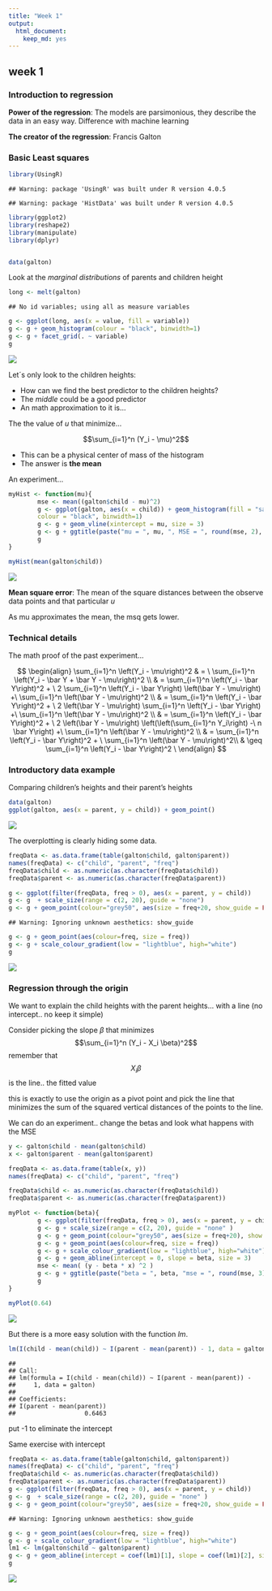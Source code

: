 ```yaml
---
title: "Week 1"
output: 
  html_document: 
    keep_md: yes
---
```



## **week 1** 

### **Introduction to regression**

**Power of the regression**: The models are parsimonious, they describe the data in an easy way. Difference with machine learning

**The creator of the regression**: Francis Galton


### **Basic Least squares**


```r
library(UsingR)
```

```
## Warning: package 'UsingR' was built under R version 4.0.5
```

```
## Warning: package 'HistData' was built under R version 4.0.5
```

```r
library(ggplot2)
library(reshape2)
library(manipulate)
library(dplyr)


data(galton)
```


Look at the *marginal distributions* of parents and children height


```r
long <- melt(galton)
```

```
## No id variables; using all as measure variables
```

```r
g <- ggplot(long, aes(x = value, fill = variable))
g <- g + geom_histogram(colour = "black", binwidth=1)
g <- g + facet_grid(. ~ variable)
g
```

<img src="Week-1_files/figure-html/n-1.png" style="display: block; margin: auto;" />


Let´s only look to the children heights:

* How can we find the best predictor to the children heights?
* The *middle* could be a good predictor
* An math approximation to it is...

The the value of *u* that minimize...

 $$\sum_{i=1}^n (Y_i - \mu)^2$$


* This can be a physical center of mass of the histogram
* The answer is **the mean**

An experiment...

```r
myHist <- function(mu){
        mse <- mean((galton$child - mu)^2)
        g <- ggplot(galton, aes(x = child)) + geom_histogram(fill = "salmon",
        colour = "black", binwidth=1)
        g <- g + geom_vline(xintercept = mu, size = 3)
        g <- g + ggtitle(paste("mu = ", mu, ", MSE = ", round(mse, 2), sep = ""))
        g
}

myHist(mean(galton$child))
```

<img src="Week-1_files/figure-html/n1-1.png" style="display: block; margin: auto;" />

**Mean square error**: The mean of the square distances between the observe data points and that particular *u*

As mu approximates the mean, the msq gets lower.
  
   
### **Technical details**
 

The math proof of the past experiment...

$$
\begin{align} 
\sum_{i=1}^n \left(Y_i - \mu\right)^2 & = \
\sum_{i=1}^n \left(Y_i - \bar Y + \bar Y - \mu\right)^2 \\ 
& = \sum_{i=1}^n \left(Y_i - \bar Y\right)^2 + \
2 \sum_{i=1}^n \left(Y_i - \bar Y\right)  \left(\bar Y - \mu\right) +\
\sum_{i=1}^n \left(\bar Y - \mu\right)^2 \\
& = \sum_{i=1}^n \left(Y_i - \bar Y\right)^2 + \
2 \left(\bar Y - \mu\right) \sum_{i=1}^n \left(Y_i - \bar Y\right) +\
\sum_{i=1}^n \left(\bar Y - \mu\right)^2 \\
& = \sum_{i=1}^n \left(Y_i - \bar Y\right)^2 + \
2 \left(\bar Y - \mu\right)  \left(\left(\sum_{i=1}^n Y_i\right) -\
 n \bar Y\right) +\
\sum_{i=1}^n \left(\bar Y - \mu\right)^2 \\
& = \sum_{i=1}^n \left(Y_i - \bar Y\right)^2 + \
 \sum_{i=1}^n \left(\bar Y - \mu\right)^2\\ 
& \geq \sum_{i=1}^n \left(Y_i - \bar Y\right)^2 \
\end{align} 
$$

### **Introductory data example**

Comparing children’s heights and their parent’s
heights


```r
data(galton)
ggplot(galton, aes(x = parent, y = child)) + geom_point()
```

<img src="Week-1_files/figure-html/n2-1.png" style="display: block; margin: auto;" />

The overplotting is clearly hiding some data. 


```r
freqData <- as.data.frame(table(galton$child, galton$parent))
names(freqData) <- c("child", "parent", "freq")
freqData$child <- as.numeric(as.character(freqData$child))
freqData$parent <- as.numeric(as.character(freqData$parent))

g <- ggplot(filter(freqData, freq > 0), aes(x = parent, y = child))
g <- g  + scale_size(range = c(2, 20), guide = "none")
g <- g + geom_point(colour="grey50", aes(size = freq+20, show_guide = FALSE))
```

```
## Warning: Ignoring unknown aesthetics: show_guide
```

```r
g <- g + geom_point(aes(colour=freq, size = freq))
g <- g + scale_colour_gradient(low = "lightblue", high="white")                    
g
```

<img src="Week-1_files/figure-html/e-1.png" style="display: block; margin: auto;" />


### **Regression through the origin**

We want to explain the child heights with the parent heights... with a line (no intercept.. no keep it simple)

Consider picking the slope $\beta$ that minimizes $$\sum_{i=1}^n (Y_i - X_i \beta)^2$$
remember that $$X_i \beta$$ is the line.. the fitted value


this is exactly to use the origin as a pivot point and pick the line that minimizes the sum of the squared vertical distances of the points to the line.


We can do an experiment.. change the betas and look what happens with the MSE

```r
y <- galton$child - mean(galton$child)
x <- galton$parent - mean(galton$parent)

freqData <- as.data.frame(table(x, y))
names(freqData) <- c("child", "parent", "freq")

freqData$child <- as.numeric(as.character(freqData$child))
freqData$parent <- as.numeric(as.character(freqData$parent))

myPlot <- function(beta){
        g <- ggplot(filter(freqData, freq > 0), aes(x = parent, y = child))
        g <- g + scale_size(range = c(2, 20), guide = "none" )
        g <- g + geom_point(colour="grey50", aes(size = freq+20), show.legend = FALSE)
        g <- g + geom_point(aes(colour=freq, size = freq))
        g <- g + scale_colour_gradient(low = "lightblue", high="white")
        g <- g + geom_abline(intercept = 0, slope = beta, size = 3)
        mse <- mean( (y - beta * x) ^2 )
        g <- g + ggtitle(paste("beta = ", beta, "mse = ", round(mse, 3)))
        g
}

myPlot(0.64)
```

<img src="Week-1_files/figure-html/e1-1.png" style="display: block; margin: auto;" />


But there is a more easy solution with the function *lm*.




```r
lm(I(child - mean(child)) ~ I(parent - mean(parent)) - 1, data = galton)
```

```
## 
## Call:
## lm(formula = I(child - mean(child)) ~ I(parent - mean(parent)) - 
##     1, data = galton)
## 
## Coefficients:
## I(parent - mean(parent))  
##                   0.6463
```

put -1 to eliminate the intercept


Same exercise with intercept


```r
freqData <- as.data.frame(table(galton$child, galton$parent))
names(freqData) <- c("child", "parent", "freq")
freqData$child <- as.numeric(as.character(freqData$child))
freqData$parent <- as.numeric(as.character(freqData$parent))
g <- ggplot(filter(freqData, freq > 0), aes(x = parent, y = child))
g <- g  + scale_size(range = c(2, 20), guide = "none" )
g <- g + geom_point(colour="grey50", aes(size = freq+20, show_guide = FALSE))
```

```
## Warning: Ignoring unknown aesthetics: show_guide
```

```r
g <- g + geom_point(aes(colour=freq, size = freq))
g <- g + scale_colour_gradient(low = "lightblue", high="white")                    
lm1 <- lm(galton$child ~ galton$parent)
g <- g + geom_abline(intercept = coef(lm1)[1], slope = coef(lm1)[2], size = 3, colour = grey(.5))
g
```

<img src="Week-1_files/figure-html/r-1.png" style="display: block; margin: auto;" />


